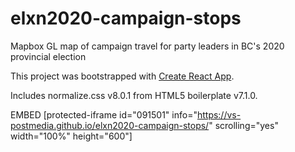 # elxn2020-campaign-stops
Mapbox GL map of campaign travel for party leaders in BC's 2020 provincial election


This project was bootstrapped with [Create React App](https://github.com/facebook/create-react-app).

Includes normalize.css v8.0.1 from HTML5 boilerplate v7.1.0.

EMBED
[protected-iframe id="091501" info="https://vs-postmedia.github.io/elxn2020-campaign-stops/" scrolling="yes" width="100%" height="600"]